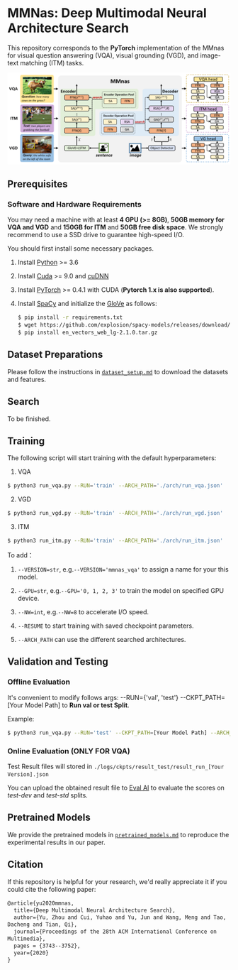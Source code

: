 # MMNas: Deep Multimodal Neural Architecture Search
This repository corresponds to the **PyTorch** implementation of the MMnas for visual question answering (VQA), visual grounding (VGD), and image-text matching (ITM) tasks.

![example-image](misc/pipeline.png?raw=true)

## Prerequisites

### Software and Hardware Requirements

You may need a machine with at least **4 GPU (>= 8GB)**, **50GB memory for VQA and VGD** and **150GB for ITM** and **50GB free disk space**.  We strongly recommend to use a SSD drive to guarantee high-speed I/O.

You should first install some necessary packages.

1. Install [Python](https://www.python.org/downloads/) >= 3.6
2. Install [Cuda](https://developer.nvidia.com/cuda-toolkit) >= 9.0 and [cuDNN](https://developer.nvidia.com/cudnn)
3. Install [PyTorch](http://pytorch.org/) >= 0.4.1 with CUDA (**Pytorch 1.x is also supported**).
4. Install [SpaCy](https://spacy.io/) and initialize the [GloVe](https://github.com/explosion/spacy-models/releases/download/en_vectors_web_lg-2.1.0/en_vectors_web_lg-2.1.0.tar.gz) as follows:

	```bash
	$ pip install -r requirements.txt
	$ wget https://github.com/explosion/spacy-models/releases/download/en_vectors_web_lg-2.1.0/en_vectors_web_lg-2.1.0.tar.gz -O en_vectors_web_lg-2.1.0.tar.gz
	$ pip install en_vectors_web_lg-2.1.0.tar.gz
	```

## Dataset Preparations

Please follow the instructions in [`dataset_setup.md`](./docs/dataset_setup.md) to download the datasets and features.

## Search

To be finished.

## Training

The following script will start training with the default hyperparameters:

1. VQA

```bash
$ python3 run_vqa.py --RUN='train' --ARCH_PATH='./arch/run_vqa.json'
```

2. VGD

```bash
$ python3 run_vgd.py --RUN='train' --ARCH_PATH='./arch/run_vgd.json'
```

3. ITM

```bash
$ python3 run_itm.py --RUN='train' --ARCH_PATH='./arch/run_itm.json'
```

To add：

1. ```--VERSION=str```, e.g.```--VERSION='mmnas_vqa'``` to assign a name for your this model.

2. ```--GPU=str```, e.g.```--GPU='0, 1, 2, 3'``` to train the model on specified GPU device.

3. ```--NW=int```, e.g.```--NW=8``` to accelerate I/O speed.

<!-- 4. ```--SPLIT={'train', 'train+val', 'train+val+vg'}``` can combine the training datasets as you want. The default training split is ```'train+val+vg'```.  Setting ```--SPLIT='train'```  will trigger the evaluation script to run the validation score after every epoch automatically. -->

4. ```--RESUME``` to start training with saved checkpoint parameters.

5. ```--ARCH_PATH``` can use the different searched architectures.



## Validation and Testing

### Offline Evaluation

It's convenient to modify follows args: --RUN={'val', 'test'} --CKPT_PATH=[Your Model Path] to **Run val or test Split**.

Example:

```bash
$ python3 run_vqa.py --RUN='test' --CKPT_PATH=[Your Model Path] --ARCH_PATH=[Searched Architecture Path]
```

<!-- You can find all pretrained model in [`pretrained_models.md`](./pretrained_models.md). -->

### Online Evaluation (ONLY FOR VQA)

Test Result files will stored in ```./logs/ckpts/result_test/result_run_[Your Version].json```

You can upload the obtained result file to [Eval AI](https://evalai.cloudcv.org/web/challenges/challenge-page/163/overview) to evaluate the scores on *test-dev* and *test-std* splits.

## Pretrained Models

We provide the pretrained models in [`pretrained_models.md`](./docs/pretrained_models.md) to reproduce the experimental results in our paper.


## Citation

If this repository is helpful for your research, we'd really appreciate it if you could cite the following paper:

```
@article{yu2020mmnas,
  title={Deep Multimodal Neural Architecture Search},
  author={Yu, Zhou and Cui, Yuhao and Yu, Jun and Wang, Meng and Tao, Dacheng and Tian, Qi},
  journal={Proceedings of the 28th ACM International Conference on Multimedia},
  pages = {3743--3752},
  year={2020}
}
```


